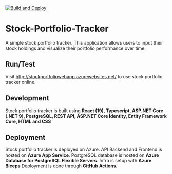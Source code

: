 [![Build and Deploy](https://github.com/shakisparki/Stock-Portfolio-Tracker/actions/workflows/azure-webapps-dotnet-core.yml/badge.svg)](https://github.com/shakisparki/Stock-Portfolio-Tracker/actions/workflows/azure-webapps-dotnet-core.yml)

# Stock-Portfolio-Tracker
A simple stock portfolio tracker. This application allows users to input their stock holdings and visualize their portfolio performance over time.

## Run/Test
Visit http://stockportfoliowebapp.azurewebsites.net/ to use stock portfolio tracker online.

## Development
Stock portfolio tracker is built using **React (19), Typescript, ASP.NET Core (.NET 9), PostgreSQL, REST API, ASP.NET Core Identity, Entity Framework Core, HTML and CSS**

## Deployment
Stock portfolio tracker is deployed on Azure.
API Backend and Frontend is hosted on **Azure App Service**.
PostgreSQL database is hosted on **Azure Database for PostgreSQL Flexible Servers**.
Infra is setup with **Azure Biceps**
Deployment is done through **GitHub Actions**.
